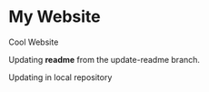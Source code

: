 # My Website

Cool Website

Updating __readme__ from the update-readme branch.

Updating in local repository
